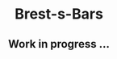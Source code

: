 <a name="readme-top"></a>
<div align="center">
  <h1 align="center">Brest-s-Bars</h1>
  <h2 align="center">Work in progress ...</h2>

  <!-- <p align="center">
    HTML/CSS/JS project from scracth, no idea, 25h, november 2023
    <br />
    Train and practise on a test as a front developper
  </p>
</div>

<details>
  <summary>Table des matières</summary>
  <ol>
    <li><a href="# La Pause café">  La Pause Café project: purpose</a>
    <ul>
      <li><a href="#Conception">Conception</a></li>
      <li><a href="#First checks">First checks</a></li>
    </ul></li>
    <li><a href="#General-information">General information</a>
    <ul>
        <li><a href="#Built-with">Built with</a></li>
        <li><a href="#Technologies">Technologies</a></li>
        <li><a href="#Structure">Structure</a></li>
      </ul></li>
      <!-- <li><a href="#Getting-start">Getting start</a>
      <ul>
        <li><a href="#Prerequisites">Prerequisites</a></li>
        <li><a href="#Database">Database</a></li>
        <li><a href="#Back-end">Back-end</a></li>
        <li><a href="#Front-end">Front-end</a></li>
      </ul></li> 
      <li><a href="#Author">Author</a></li>
  </ol>
</details>

# La Pause café

La pause cafe is a website that could propose a break on line.

#### Conception
From design to first figma prototype, you'll find a moodboard, a style guide with component, mobile and desktop prototype [on my figma project](https://www.figma.com/file/XBtMyUnBl4o5c4qyLeSh3J/La-pause-caf%C3%A9?type=design&node-id=0-1&mode=design&t=ewXRhmttM1chEyHx-0), and the project [on progress here](https://supersandrine.github.io/LaPauseCafe/) or [on vercel](https://la-pause-cafe.vercel.app) 
#### First checks
HTML validator, wcag check list are checks that has been done on the projet.


## General information

### Built with

- ![ VS in a badge][VisualStudioBadge]
- ![ Git in a badge][GitBadge]
- ![ GitHub in a badge][GitHubBadge]
- ![ Sass in a badge][SassBadge]

<p align="right">(<a href="#readme-top">back to top</a>)</p>

### Technologies

- ![html][HtmlBadge]
- ![css][CssBadge]
- ![JS][JsBadge]
<p align="right">(<a href="#readme-top">back to top</a>)</p>

### Structure

```bash
LaPauseCafe/
|-css/
|   |-styles.css
|   |-styles.css.map
|
|-img/
|
|-sass/
|   |-utils
|   |   |-file1.scss
|   |   |-file2.scss
|   |-base
|   |-layout
|   |-components
|   |-pages
|   |-main.scss
|
|-scripts/utils
|   |-component.js
|
|-index.html
|-README.md
``````

 <p align="right">(<a href="#readme-top">back to top</a>)</p>

<!--
 ## Getting start

This repo contains all the front-end and back-end code to run the BankArgent web app. 
I'll provide the step by step to get start in an apple environment case.
-->
<!--
### Prerequisites

- ![Node][NodeBadge]
- ![Npm][NpmBadge]

<p align="right">(<a href="#readme-top">back to top</a>)</p> 

#### Let's Go:
**1.** Fork the repository
**2.** Clone it on your computer
```sh
git clone https://github.com/SuperSandrine/Project-14-HRNet.git
```-->

<!-- **3.** then you can get in the HRNet-Front-end
```sh
 cd HRNet-Front-end
```

**4.** Install the dependencies with :
```sh
 npm install
```

**5.** Run the front
```sh
npm run dev
``` -->

<!-- Wait for a second and you should see:

```console
VITE v4.1.3 ready in 289 ms
➜ Local: http://127.0.0.1:5173/
➜ Network: use --host to expose
➜ press h to show help
```

If the navigator window did not open, your can use the link provide in your terminal at 'local', which is your local port.


Enjoy ! 


## Author

![author][MeBadge]

<p align="right">(<a href="#readme-top">back to top</a>)</p>

<!-- MARKDOWN LINKS & IMAGES 

[MeBadge]: https://img.shields.io/badge/Author-Sandrine%20Mestas-blue?style=for-the-badge
[JsBadge]: https://img.shields.io/badge/Language-JavaScript-yellow
[CssBadge]: https://img.shields.io/badge/Language-css-blue
[HtmlBadge]: https://img.shields.io/badge/Language-html-orange
[ReactBadge]: https://img.shields.io/badge/Library-React-mediumaquamarine
[ReduxBadge]: https://img.shields.io/badge/Library-Redux-blueviolet
[MaterialUIBadge]: https://img.shields.io/badge/Library-MaterialUI-dodgerblue
[VisualStudioBadge]: https://img.shields.io/badge/IDE-VisualStudio-steelblue
[ViteBadge]: https://img.shields.io/badge/Frontend%20Tooling-Vite-orchid
[GitBadge]: https://img.shields.io/badge/Versionning-Git-orangered
[GitHubBadge]: https://img.shields.io/badge/Versionning-GitHub-black
[NodeBadge]: https://img.shields.io/badge/Node-v%2014.21.3-forestgreen
[NpmBadge]: https://img.shields.io/badge/Npm-v%206.14.18-firebrick
[SassBadge]: https://img.shields.io/badge/css%20Tooling-Sass-pink
 -->
